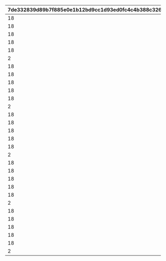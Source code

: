 |7de332839d89b7f885e0e1b12bd9cc1d93ed0fc4c4b388c32671096b322f8c2e|a451bae11854f33d85af16e19ca4922acb89a2ad8aaa27ec9c4538af07d94d53|460875f515fd01961c0b8c26837687d8adfbfcaea5cc08a25ff497abb5768f96|ac48f6c510edbb80e8b0e2e9c959a1aa5106f8ea81dcc35e644fb7e0e0b2a188|
| --- | --- | --- | --- |
|18|4301511|1|1|
|18|4301512|2|1|
|18|4301513|3|1|
|18|4301514|4|1|
|18|4301515|5|1|
|2|26202|6|1|
|18|4302511|1|2|
|18|4302512|2|2|
|18|4302513|3|2|
|18|4302514|4|2|
|18|4302515|5|2|
|2|26202|6|2|
|18|4303511|1|3|
|18|4303512|2|3|
|18|4303513|3|3|
|18|4303514|4|3|
|18|4303515|5|3|
|2|26202|6|3|
|18|4304511|1|4|
|18|4304512|2|4|
|18|4304513|3|4|
|18|4304514|4|4|
|18|4304515|5|4|
|2|26202|6|4|
|18|4305511|1|5|
|18|4305512|2|5|
|18|4305513|3|5|
|18|4305514|4|5|
|18|4305515|5|5|
|2|26202|6|5|